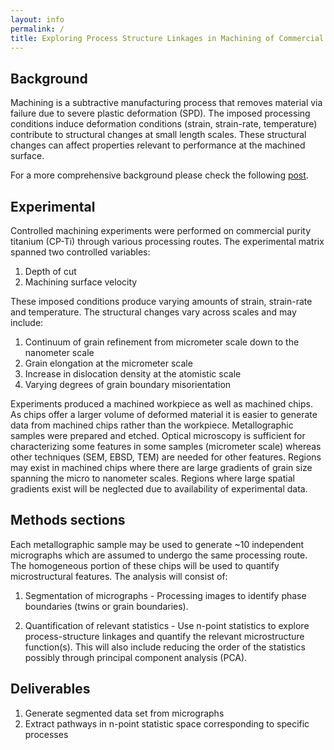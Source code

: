 ```yaml
---
layout: info
permalink: /
title: Exploring Process Structure Linkages in Machining of Commercial Purity Titanium
---
```


## Background
Machining is a subtractive manufacturing process that removes material via failure due to severe plastic deformation (SPD). The imposed processing conditions induce deformation conditions (strain, strain-rate, temperature) contribute to structural changes at small length scales. These structural changes can affect properties relevant to performance at the machined surface.

For a more comprehensive background please check the following [post](http://matinfteam4.github.io/blog/project-background/).

## Experimental

Controlled machining experiments were performed on commercial purity titanium (CP-Ti) through various processing routes. The experimental matrix spanned two controlled variables:

1. Depth of cut
2. Machining surface velocity

These imposed conditions produce varying amounts of strain, strain-rate and temperature. The structural changes vary across scales and may include:

1. Continuum of grain refinement from micrometer scale down to the nanometer scale
2. Grain elongation at the micrometer scale
3. Increase in dislocation density at the atomistic scale
4. Varying degrees of grain boundary misorientation

Experiments produced a machined workpiece as well as machined chips. As chips offer a larger volume of deformed material it is easier to generate data from machined chips rather than the workpiece. Metallographic samples were prepared and etched. Optical microscopy is sufficient for characterizing some features in some samples (micrometer scale) whereas other techniques (SEM, EBSD, TEM) are needed for other features. Regions may exist in machined chips where there are large gradients of grain size spanning the micro to nanometer scales. Regions where large spatial gradients exist will be neglected due to availability of experimental data.

## Methods sections

Each metallographic sample may be used to generate ~10 independent micrographs which are assumed to undergo the same processing route. The homogeneous portion of these chips will be used to quantify microstructural features. The analysis will consist of:

1. Segmentation of micrographs - Processing images to identify phase boundaries (twins or grain boundaries). 

2. Quantification of relevant statistics - Use n-point statistics to explore process-structure linkages and quantify the relevant microstructure function(s). This will also include reducing the order of the statistics possibly through principal component analysis (PCA).

## Deliverables

1. Generate segmented data set from micrographs
2. Extract pathways in n-point statistic space corresponding to specific processes